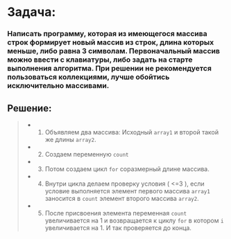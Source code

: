 # **Задача:**

 ### **Написать программу, которая из имеющегося массива строк формирует новый массив из строк, длина которых меньше, либо равна 3 символам. Первоначальный массив можно ввести с клавиатуры, либо задать на старте выполнения алгоритма. При решении не рекомендуется пользоваться коллекциями, лучше обойтись исключительно массивами.**

## **Решение:**

> * 1. Объявляем два массива: Исходный `array1`  и  второй такой же длины `array2`.
> * 2. Создаем переменную `count`
> * 3. Потом создаем цикл `for` соразмерный длине массива.
> * 4. Внутри цикла делаем проверку условия ( <=3 ), если условие выполняется элемент первого массива `array1` заносится в `count` элемент второго массива `array2`.
> * 5. После присвоения элемента переменная `count` увеличивается на 1 и возвращается к циклу `for` в котором `i` увеличивается на 1. И так проверяется до конца.